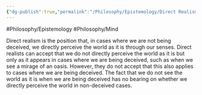 ```yaml
---
{"dg-publish":true,"permalink":"/Philosophy/Epistemology/Direct Realism/","created":"2024-07-15T16:58:26.385-04:00","updated":"2024-11-11T00:16:45.376-05:00"}
---
```



#Philosophy/Epistemology 
#Philosophy/Mind

Direct realism is the position that, in cases where we are not being deceived, we directly perceive the world as it is through our senses. Direct realists can accept that we do not directly perceive the world as it is but only as it appears in cases where we are being deceived, such as when we see a mirage of an oasis. However, they do not accept that this also applies to cases where we are being deceived. The fact that we do not see the world as it is when we are being deceived has no bearing on whether we directly perceive the world in non-deceived cases.

